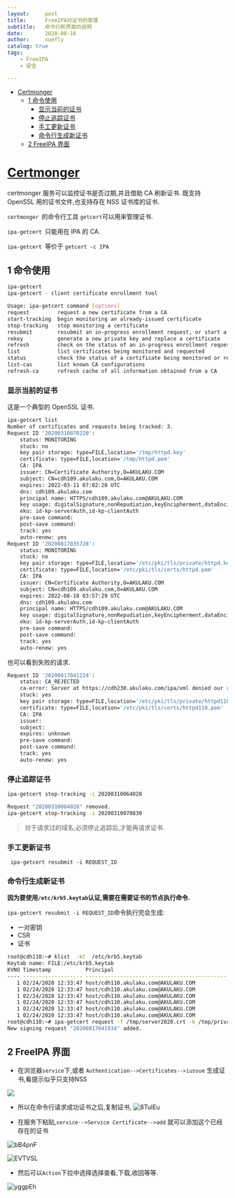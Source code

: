 ```yaml
---
layout:     post
title:      FreeIPA对证书的管理
subtitle:   命令行和界面的说明
date:       2020-08-16
author:     xuefly
catalog: true
tags:
    - FreeIPA
    - 安全

---
```




<!-- @import "[TOC]" {cmd="toc" depthFrom=1 depthTo=6 orderedList=false} -->
<!-- code_chunk_output -->

- [Certmonger](#certmongerhttpswwwfreeipaorgpagecertmonger)
  - [1 命令使用](#1-命令使用)
    - [显示当前的证书](#显示当前的证书)
    - [停止追踪证书](#停止追踪证书)
    - [手工更新证书](#手工更新证书)
    - [命令行生成新证书](#命令行生成新证书)
  - [2 FreeIPA 界面](#2-freeipa-界面)

<!-- /code_chunk_output -->



# [Certmonger](https://www.freeipa.org/page/Certmonger)
certmonger 服务可以监控证书是否过期,并且借助 CA 刷新证书.
既支持OpenSSL 用的证书文件,也支持存在 NSS 证书库的证书.

`certmonger `的命令行工具 `getcert`可以用来管理证书.

`ipa-getcert `只能用在 IPA 的 CA.

`ipa-getcert `等价于 `getcert -c IPA `

## 1 命令使用
``` sh
ipa-getcert
ipa-getcert - client certificate enrollment tool

Usage: ipa-getcert command [options]
request        	request a new certificate from a CA
start-tracking 	begin monitoring an already-issued certificate
stop-tracking  	stop monitoring a certificate
resubmit       	resubmit an in-progress enrollment request, or start a new one
rekey          	generate a new private key and replace a certificate
refresh        	check on the status of an in-progress enrollment request
list           	list certificates being monitored and requested
status         	check the status of a certificate being monitored or requested
list-cas       	list known CA configurations
refresh-ca     	refresh cache of all information obtained from a CA
```
### 显示当前的证书
这是一个典型的 OpenSSL 证书.
``` sh
ipa-getcert list
Number of certificates and requests being tracked: 3.
Request ID '20200310070220':
	status: MONITORING
	stuck: no
	key pair storage: type=FILE,location='/tmp/httpd.key'
	certificate: type=FILE,location='/tmp/httpd.pem'
	CA: IPA
	issuer: CN=Certificate Authority,O=AKULAKU.COM
	subject: CN=cdh109.akulaku.com,O=AKULAKU.COM
	expires: 2022-03-11 07:02:20 UTC
	dns: cdh109.akulaku.com
	principal name: HTTPS/cdh109.akulaku.com@AKULAKU.COM
	key usage: digitalSignature,nonRepudiation,keyEncipherment,dataEncipherment
	eku: id-kp-serverAuth,id-kp-clientAuth
	pre-save command:
	post-save command:
	track: yes
	auto-renew: yes
Request ID '20200817035728':
	status: MONITORING
	stuck: no
	key pair storage: type=FILE,location='/etc/pki/tls/private/httpd.key'
	certificate: type=FILE,location='/etc/pki/tls/certs/httpd.pem'
	CA: IPA
	issuer: CN=Certificate Authority,O=AKULAKU.COM
	subject: CN=cdh109.akulaku.com,O=AKULAKU.COM
	expires: 2022-08-18 03:57:29 UTC
	dns: cdh109.akulaku.com
	principal name: HTTPS/cdh109.akulaku.com@AKULAKU.COM
	key usage: digitalSignature,nonRepudiation,keyEncipherment,dataEncipherment
	eku: id-kp-serverAuth,id-kp-clientAuth
	pre-save command:
	post-save command:
	track: yes
	auto-renew: yes

```

也可以看到失败的请求.
``` sh
Request ID '20200817041224':
	status: CA_REJECTED
	ca-error: Server at https://cdh230.akulaku.com/ipa/xml denied our request, giving up: 2100 (RPC failed at server.  Insufficient access: Insufficient 'add' privilege to add the entry 'krbprincipalname=http/cdh110.akulaku.com@AKULAKU.COM,cn=services,cn=accounts,dc=akulaku,dc=com'.).
	stuck: yes
	key pair storage: type=FILE,location='/etc/pki/tls/private/httpd110.key'
	certificate: type=FILE,location='/etc/pki/tls/certs/httpd110.pem'
	CA: IPA
	issuer:
	subject:
	expires: unknown
	pre-save command:
	post-save command:
	track: yes
	auto-renew: yes
```
### 停止追踪证书
```  sh
ipa-getcert stop-tracking -i 20200310064028

Request "20200310064028" removed.
ipa-getcert stop-tracking -i 20200310070830
```
>对于请求过的域名,必须停止追踪后,才能再请求证书.

### 手工更新证书
` ipa-getcert resubmit -i REQUEST_ID`
### 命令行生成新证书
**因为要使用`/etc/krb5.keytab`认证,需要在需要证书的节点执行命令.**

`ipa-getcert resubmit -i REQUEST_ID`命令执行完会生成:
- 一对密钥
- CSR
- 证书

``` sh
root@cdh110:~# klist  -kt  /etc/krb5.keytab
Keytab name: FILE:/etc/krb5.keytab
KVNO Timestamp           Principal
---- ------------------- ------------------------------------------------------
   1 02/24/2020 12:33:47 host/cdh110.akulaku.com@AKULAKU.COM
   1 02/24/2020 12:33:47 host/cdh110.akulaku.com@AKULAKU.COM
   1 02/24/2020 12:33:47 host/cdh110.akulaku.com@AKULAKU.COM
   1 02/24/2020 12:33:47 host/cdh110.akulaku.com@AKULAKU.COM
   1 02/24/2020 12:33:47 host/cdh110.akulaku.com@AKULAKU.COM
   1 02/24/2020 12:33:47 host/cdh110.akulaku.com@AKULAKU.COM
root@cdh110:~# ipa-getcert request -f /tmp/server2020.crt -k /tmp/private2020.key -r
New signing request "20200817041934" added.
```

## 2 FreeIPA 界面
- 在浏览器`service`下,或者 `Authentication-->Certificates-->iussue` 生成证书,看提示似乎只支持NSS

![](https://gitee.com/xfly/imgbed/raw/master/img/post/j59R9V.png)


- 所以在命令行请求成功证书之后,复制证书,
![8TulEu](https://gitee.com/xfly/imgbed/raw/master/img/post/8TulEu.png)

- 在服务下粘贴,`service-->Service Certificate-->add` 就可以添加这个已经存在的证书

![bB4pnF](https://gitee.com/xfly/imgbed/raw/master/img/post/bB4pnF.png)


![EVTVSL](https://gitee.com/xfly/imgbed/raw/master/img/post/EVTVSL.png)

- 然后可以`Action`下拉中选择选择查看,下载,收回等等.

![yggpEh](https://gitee.com/xfly/imgbed/raw/master/img/post/yggpEh.png)
